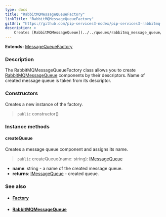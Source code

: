 ```yaml
---
type: docs
title: "RabbitMQMessageQueueFactory"
linkTitle: "RabbitMQMessageQueueFactory"
gitUrl: "https://github.com/pip-services3-nodex/pip-services3-rabbitmq-nodex"
description: > 
    Creates [RabbitMQMessageQueue](../../queues/rabbitmq_message_queue/)  components by their descriptors.
---
```


**Extends:** [MessageQueueFactory](../../../messaging/build/message_queue_factory)

### Description

The RabbitMQMessageQueueFactory class allows you to create [RabbitMQMessageQueue](../../queues/rabbitmq_message_queue/) components by their descriptors.
Name of created message queue is taken from its descriptor.

### Constructors

Creates a new instance of the factory.

> `public` constructor()

### Instance methods

#### createQueue
Creates a message queue component and assigns its name.

> `public` createQueue(name: string): [IMessageQueue](../../../messaging/queues/imessage_queue)

- **name**: string - a name of the created message queue.
- **returns**: [IMessageQueue](../../../messaging/queues/imessage_queue) - created queue.

### See also
- #### [Factory](../../../components/build/factory)
- #### [RabbitMQMessageQueue](../../queues/rabbitmq_message_queue)

